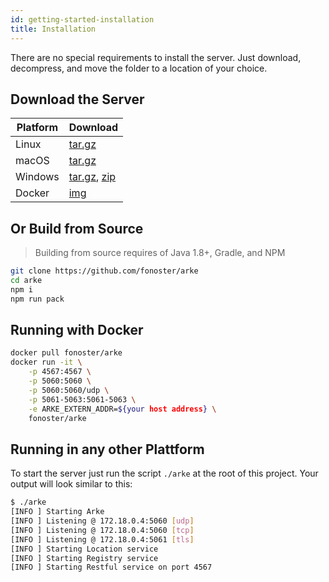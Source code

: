 ```yaml
---
id: getting-started-installation
title: Installation
---
```


There are no special requirements to install the server. Just download, decompress, and move the folder to a location of your choice.

## Download the Server

| Platform | Download |
| -- | -- |
| Linux | [tar.gz](https://github.com/fonoster/arke/releases/download/1.0.0-rc1/arke-1.0.0-rc1_linux-x64_bin.tar.gz) |  
| macOS | [tar.gz](https://github.com/fonoster/arke/releases/download/1.0.0-rc1/arke-1.0.0-rc1_osx-x64_bin.tar.gz) |  
| Windows | [tar.gz](https://github.com/fonoster/arke/releases/download/1.0.0-rc1/arke-1.0.0-rc1_windows-x64_bin.tar.gz), [zip](https://github.com/fonoster/arke/releases/download/1.0.0-rc1/arke-1.0.0-rc1_windows-x64_bin.zip) |  
| Docker | [img](https://hub.docker.com/r/fonoster/arke/) |  

## Or Build from Source

> Building from source requires of Java 1.8+, Gradle, and NPM

```bash
git clone https://github.com/fonoster/arke
cd arke
npm i
npm run pack
```

## Running with Docker

```bash
docker pull fonoster/arke
docker run -it \
    -p 4567:4567 \
    -p 5060:5060 \
    -p 5060:5060/udp \
    -p 5061-5063:5061-5063 \
    -e ARKE_EXTERN_ADDR=${your host address} \
    fonoster/arke
```

## Running in any other Plattform

To start the server just run the script `./arke` at the root of this
project. Your output will look similar to this:

```bash
$ ./arke
[INFO ] Starting Arke
[INFO ] Listening @ 172.18.0.4:5060 [udp]
[INFO ] Listening @ 172.18.0.4:5060 [tcp]
[INFO ] Listening @ 172.18.0.4:5061 [tls]
[INFO ] Starting Location service
[INFO ] Starting Registry service
[INFO ] Starting Restful service on port 4567
```
